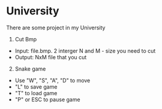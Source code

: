 # University
There are some project in my University
1. Cut Bmp 
- Input: file.bmp. 2 interger N and M - size you need to cut 
- Output: NxM file that you cut
2. Snake game 
- Use "W", "S", "A", "D" to move
- "L" to save game
- "T" to load game
- "P" or ESC to pause game

